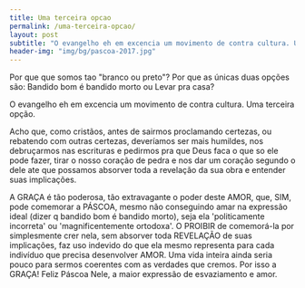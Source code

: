 ```yaml
---
title: Uma terceira opcao
permalink: /uma-terceira-opcao/
layout: post
subtitle: "O evangelho eh em excencia um movimento de contra cultura. Uma terceira opção."
header-img: "img/bg/pascoa-2017.jpg"
---
```

Por que que somos tao "branco ou preto"? Por que as únicas duas opções são: Bandido bom é bandido morto ou Levar pra casa?

O evangelho eh em excencia um movimento de contra cultura. Uma terceira opção.

Acho que, como cristãos, antes de sairmos proclamando certezas, ou rebatendo com outras certezas, deveríamos ser mais humildes, nos debruçarmos nas escrituras e pedirmos pra que Deus faca o que so ele pode fazer, tirar o nosso coração de pedra e nos dar um coração segundo o dele ate que possamos absorver toda a revelação da sua obra e entender suas implicações.

A GRAÇA é tão poderosa, tão extravagante o poder deste AMOR, que, SIM, pode comemorar a PÁSCOA, mesmo não conseguindo amar na expressão ideal (dizer q bandido bom é bandido morto), seja ela 'politicamente incorreta' ou 'magnificentemente ortodoxa'. O PROIBIR de comemorá-la por simplesmente crer nela, sem absorver toda REVELAÇÃO de suas implicações, faz uso indevido do que ela mesmo representa para cada indivíduo que precisa desenvolver AMOR. Uma vida inteira ainda seria pouco para sermos coerentes com as verdades que cremos. Por isso a GRAÇA! Feliz Páscoa Nele, a maior expressão de esvaziamento e amor.
